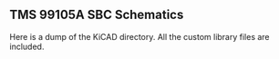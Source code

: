 ## TMS 99105A SBC Schematics
Here is a dump of the KiCAD directory.  All the custom library files are included.
